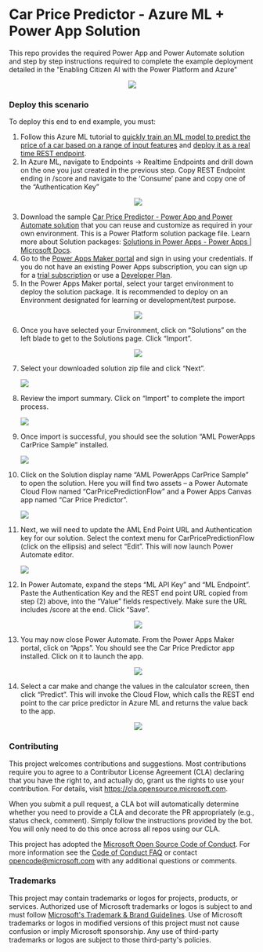 # Car Price Predictor - Azure ML + Power App Solution

This repo provides the required Power App and Power Automate solution and step by step instructions required to complete the example deployment detailed in the "Enabling Citizen AI with the Power Platform and Azure" <p align ="center"><img src="/Images/1.CarPriceAppFrontEnd.png">

### Deploy this scenario

To deploy this end to end example, you must:

1. Follow this Azure ML tutorial to [quickly train an ML model to predict the price of a car based on a range of input features](https://docs.microsoft.com/en-us/azure/machine-learning/tutorial-designer-automobile-price-train-score) and [deploy it as a real time REST endpoint](https://docs.microsoft.com/en-us/azure/machine-learning/tutorial-designer-automobile-price-deploy).
2. In Azure ML, navigate to Endpoints -> Realtime Endpoints and drill down on the one you just created in the previous step. Copy REST Endpoint ending in /score and navigate to the ‘Consume’ pane and copy one of the “Authentication Key”<p align ="center"><img src="/Images/2.AMLEndpoint.png">
3. Download the sample [Car Price Predictor - Power App and Power Automate solution](https://github.com/Azure/carprice-aml-powerapp/tree/main/CarPricePredictor%20Solution) that you can reuse and customize as required in your own environment. This is a Power Platform solution package file. Learn more about Solution packages: [Solutions in Power Apps - Power Apps | Microsoft Docs](https://docs.microsoft.com/en-us/powerapps/maker/data-platform/solutions-overview).
4. Go to the [Power Apps Maker portal](https://make.powerapps.com) and sign in using your credentials. If you do not have an existing Power Apps subscription, you can sign up for a [trial subscription](https://make.powerapps.com/signup?redirect=marketing&utm_source=PAMarketing&utm_medium=body&utm_campaign=getstartedfree&email=) or use a [Developer Plan](https://powerapps.microsoft.com/en-us/developerplan/).
5. In the Power Apps Maker portal, select your target environment to deploy the solution package. It is recommended to deploy on an Environment designated for learning or development/test purpose.<p align ="center"><img src="/Images/3.PowerAppMakerPortal.png">
6. Once you have selected your Environment, click on “Solutions” on the left blade to get to the Solutions page. Click “Import”.<p align ="center"><img src="/Images/4.PowerAPPSolutionPane.png">
7. Select your downloaded solution zip file and click “Next”.<p align ="cemter"><img src="/Images/5.PowerAppImportSolution.png">
8. Review the import summary. Click on “Import” to complete the import process.<p align ="cemter"><img src="/Images/6.PowerAppImportSummary.png">
9. Once import is successful, you should see the solution “AML PowerApps CarPrice Sample” installed.<p align ="cemter"><img src="/Images/7.PowerAppImportSuccessful.png">
10. Click on the Solution display name “AML PowerApps CarPrice Sample” to open the solution. Here you will find two assets – a Power Automate Cloud Flow named “CarPricePredictionFlow” and a Power Apps Canvas app named “Car Price Predictor”.<p align ="cemter"><img src="/Images/8.PowerAppSolutionsList.png">
11. Next, we will need to update the AML End Point URL and Authentication key for our solution. Select the context menu for CarPricePredictionFlow (click on the ellipsis) and select “Edit”. This will now launch Power Automate editor.<p align ="cemter"><img src="/Images/9.PowerAppSelectSolution.png">
12. In Power Automate, expand the steps “ML API Key” and “ML Endpoint”. Paste the Authentication Key and the REST end point URL copied from step (2) above, into the “Value” fields respectively. Make sure the URL includes /score at the end. Click “Save”.<p align ="center"><img src="/Images/10.PowerAppUpdateEndpoint.png">
13. You may now close Power Automate. From the Power Apps Maker portal, click on “Apps”. You should see the Car Price Predictor app installed. Click on it to launch the app.<p align ="center"><img src="/Images/11.PowerAppInstallVerification.png">
14. Select a car make and change the values in the calculator screen, then click “Predict”. This will invoke the Cloud Flow, which calls the REST end point to the car price predictor in Azure ML and returns the value back to the app.<p align ="center"><img src="/Images/12.PowerAppsHitPredict.png">

### Contributing

This project welcomes contributions and suggestions.  Most contributions require you to agree to a
Contributor License Agreement (CLA) declaring that you have the right to, and actually do, grant us
the rights to use your contribution. For details, visit https://cla.opensource.microsoft.com.

When you submit a pull request, a CLA bot will automatically determine whether you need to provide
a CLA and decorate the PR appropriately (e.g., status check, comment). Simply follow the instructions
provided by the bot. You will only need to do this once across all repos using our CLA.

This project has adopted the [Microsoft Open Source Code of Conduct](https://opensource.microsoft.com/codeofconduct/).
For more information see the [Code of Conduct FAQ](https://opensource.microsoft.com/codeofconduct/faq/) or
contact [opencode@microsoft.com](mailto:opencode@microsoft.com) with any additional questions or comments.

### Trademarks

This project may contain trademarks or logos for projects, products, or services. Authorized use of Microsoft 
trademarks or logos is subject to and must follow 
[Microsoft's Trademark & Brand Guidelines](https://www.microsoft.com/en-us/legal/intellectualproperty/trademarks/usage/general).
Use of Microsoft trademarks or logos in modified versions of this project must not cause confusion or imply Microsoft sponsorship.
Any use of third-party trademarks or logos are subject to those third-party's policies.

